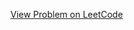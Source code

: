 [View Problem on LeetCode](https://leetcode.com/problems/find-the-lexicographically-largest-string-from-the-box-i/)